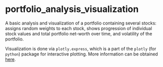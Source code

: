 # portfolio_analysis_visualization
A basic analysis and visualization of a portfolio containing several stocks: assigns random weights to each stock, shows progression of individual stock values and total portfolio net-worth over time, and volatility of the portfolio.

Visualization is done via `plotly.express`, which is a part of the `plotly` (for `python`) package for interactive plotting. More information can be obtained [here](https://plotly.com/python/).

